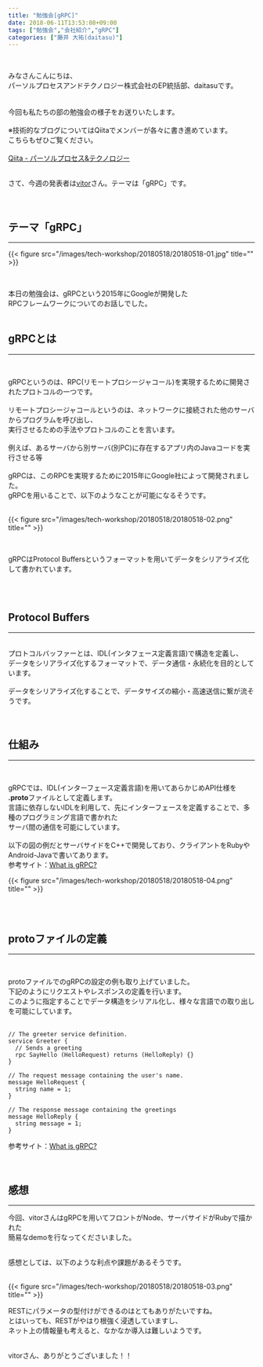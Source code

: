 ```yaml
---
title: "勉強会[gRPC]"
date: 2018-06-11T13:53:08+09:00
tags: ["勉強会","会社紹介","gRPC"]
categories: ["藤井 大祐(daitasu)"]
---
```


<br>

みなさんこんにちは、<br>
パーソルプロセスアンドテクノロジー株式会社のEP統括部、daitasuです。<br><br>
<br>
今回も私たちの部の勉強会の様子をお送りいたします。<br>
<br>
※技術的なブログについてはQiitaでメンバーが各々に書き進めています。<br>
こちらもぜひご覧ください。<br>
<br>
[Qiita - パーソルプロセス&テクノロジー](https://qiita.com/organizations/persol-pt)<br>
<br>

さて、今週の発表者は[vitor](https://qiita.com/vitor)さん。テーマは「gRPC」です。<br>
<br>
<br>

## テーマ「gRPC」
---

{{< figure src="/images/tech-workshop/20180518/20180518-01.jpg" title="" >}}<br>

<br>

本日の勉強会は、gRPCという2015年にGoogleが開発した<br>
RPCフレームワークについてのお話しでした。<br>
<br>

## gRPCとは
---

<br>

gRPCというのは、RPC(リモートプロシージャコール)を実現するために開発されたプロトコルの一つです。<br>
<br>
リモートプロシージャコールというのは、ネットワークに接続された他のサーバからプログラムを呼び出し、<br>
実行させるための手法やプロトコルのことを言います。<br>
<br>
例えば、あるサーバから別サーバ(別PC)に存在するアプリ内のJavaコードを実行させる等
<br>
<br>
gRPCは、このRPCを実現するために2015年にGoogle社によって開発されました。<br>
gRPCを用いることで、以下のようなことが可能になるそうです。<br>
<br>

{{< figure src="/images/tech-workshop/20180518/20180518-02.png" title="" >}}<br>


<br>

gRPCはProtocol Buffersというフォーマットを用いてデータをシリアライズ化して書かれています。<br>

<br>
<br>

## Protocol Buffers
---

<br>
プロトコルバッファーとは、IDL(インタフェース定義言語)で構造を定義し、<br>
データをシリアライズ化するフォーマットで、データ通信・永続化を目的としています。<br>
<br>
データをシリアライズ化することで、データサイズの縮小・高速送信に繋が流そうです。<br>
<br>
<br>

## 仕組み
---

<br>

gRPCでは、IDL(インターフェース定義言語)を用いてあらかじめAPI仕様を **.proto**ファイルとして定義します。<br>
言語に依存しないIDLを利用して、先にインターフェースを定義することで、多種のプログラミング言語で書かれた<br>
サーバ間の通信を可能にしています。<br>
<br>
以下の図の例だとサーバサイドをC++で開発しており、クライアントをRubyやAndroid-Javaで書いてあります。<br>
参考サイト：[What is gRPC?](https://grpc.io/docs/guides/)<br>

{{< figure src="/images/tech-workshop/20180518/20180518-04.png" title="" >}}<br>


<br>
<br>

## protoファイルの定義
---
<br>

protoファイルでのgRPCの設定の例も取り上げていました。<br>
下記のようにリクエストやレスポンスの定義を行います。<br>
このように指定することでデータ構造をシリアル化し、様々な言語での取り出しを可能にしています。<br>
<br>

```
// The greeter service definition.
service Greeter {
  // Sends a greeting
  rpc SayHello (HelloRequest) returns (HelloReply) {}
}

// The request message containing the user's name.
message HelloRequest {
  string name = 1;
}

// The response message containing the greetings
message HelloReply {
  string message = 1;
}
```

参考サイト：[What is gRPC?](https://grpc.io/docs/guides/)
<br>
<br>
<br>

## 感想
---

今回、vitorさんはgRPCを用いてフロントがNode、サーバサイドがRubyで描かれた<br>
簡易なdemoを行なってくださいました。<br>
<br>

感想としては、以下のような利点や課題があるそうです。<br>
<br>

{{< figure src="/images/tech-workshop/20180518/20180518-03.png" title="" >}}<br>

RESTにパラメータの型付けができるのはとてもありがたいですね。<br>
とはいっても、RESTがやはり根強く浸透していますし、<br>
ネット上の情報量も考えると、なかなか導入は難しいようです。<br>
<br>

vitorさん、ありがとうございました！！<br>

<br><br><br>
